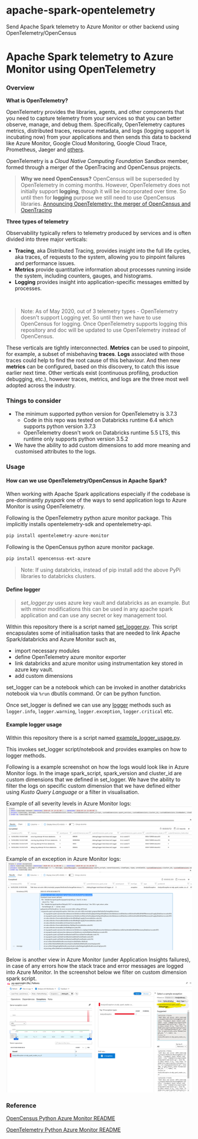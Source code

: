 # apache-spark-opentelemetry
Send Apache Spark telemetry to Azure Monitor or other backend using OpenTelemetry/OpenCensus

# Apache Spark telemetry to Azure Monitor using OpenTelemetry

### **Overview**
**What is OpenTelemetry?**

OpenTelemetry provides the libraries, agents, and other components that you need to capture telemetry from your services so that you can better observe, manage, and debug them. Specifically, OpenTelemetry captures metrics, distributed traces, resource metadata, and logs (logging support is incubating now) from your applications and then sends this data to backend like Azure Monitor, Google Cloud Monitoring, Google Cloud Trace, Prometheus, Jaeger and [others](https://opentelemetry.io/registry/?s=exporter).

OpenTelemetry is a *Cloud Native Computing Foundation* Sandbox member, formed through a merger of the OpenTracing and OpenCensus projects.

> **Why we need OpenCensus?** OpenCensus will be superseded by OpenTelemetry in coming months. However, OpenTelemetry does not initially support **logging**, though it will be incorporated over time. So until then for **logging** purpose we still need to use OpenCensus libraries. [Announcing OpenTelemetry: the merger of OpenCensus and OpenTracing](https://cloudblogs.microsoft.com/opensource/2019/05/23/announcing-opentelemetry-cncf-merged-opencensus-opentracing/)


**Three types of telemetry**

Observability typically refers to telemetry produced by services and is often divided into three major verticals:

* **Tracing**, aka Distributed Tracing, provides insight into the full life cycles, aka traces, of requests to the system, allowing you to pinpoint failures and performance issues.
* **Metrics** provide quantitative information about processes running inside the system, including counters, gauges, and histograms.
* **Logging** provides insight into application-specific messages emitted by processes.

 
> Note: As of May 2020, out of 3 telemetry types - OpenTelemetry doesn't support Logging yet. So until then we have to use OpenCensus for logging. Once OpenTelemetry supports logging this repository and doc will be updated to use OpenTelemetry instead of OpenCensus.

These verticals are tightly interconnected. **Metrics** can be used to pinpoint, for example, a subset of misbehaving **traces**. **Logs** associated with those traces could help to find the root cause of this behaviour. And then new **metrics** can be configured, based on this discovery, to catch this issue earlier next time. Other verticals exist (continuous profiling, production debugging, etc.), however traces, metrics, and logs are the three most well adopted across the industry.

### **Things to consider**

- The minimum supported python version for OpenTelemetry is 3.7.3	
    - Code in this repo was tested on Databricks runtime 6.4 which supports python version 3.7.3
    - OpenTelemetry doesn't work on Databricks runtime 5.5 LTS, this runtime only supports python version 3.5.2	
- We have the ability to add custom dimensions to add more meaning and customised attributes to the logs.

### **Usage**

#### **How can we use OpenTelemetry/OpenCensus in Apache Spark?**

When working with Apache Spark applications especially if the codebase is pre-dominantly *pyspark* one of the ways to send application logs to Azure Monitor is using OpenTelemetry.

Following is the OpenTelemetry python azure monitor package. This implicitly installs opentelemetry-sdk and opentelemetry-api.

````python
pip install opentelemetry-azure-monitor
````

Following is the OpenCensus python azure monitor package.
````python
pip install opencensus-ext-azure
````
> Note: If using databricks, instead of pip install add the above PyPi libraries to databricks clusters.

#### **Define logger**
> *set_logger.py* uses azure key vault and databricks as an example. But with minor modifications this can be used in any apache spark application and can use any secret or key management tool.

Within this repository there is a script named [set_logger.py](set_logger.py). This script encapsulates some of initialisation tasks that are needed to link Apache Spark/databricks and Azure Monitor such as,
- import necessary modules
- define OpenTelemetry azure monitor exporter
- link databricks and azure monitor using instrumentation key stored in azure key vault.
- add custom dimensions

set_logger can be a notebook which can be invoked in another databricks notebook via `%run` dbutils command. Or can be python function.

Once set_logger is defined we can use any [logger](https://docs.python.org/3.7/library/logging.html#logging.Logger) methods such as `logger.info`, `logger.warning`, `logger.exception`, `logger.critical` etc.

#### **Example logger usage**
Within this repository there is a script named [example_logger_usage.py](example_logger_usage.py).

This invokes set_logger script/notebook and provides examples on how to logger methods.

Following is a example screenshot on how the logs would look like in Azure Monitor logs.
In the image spark_script, spark_version and cluster_id are custom dimensions that we defined in set_logger. We have the ability to filter the logs on specific custom dimension that we have defined either using *Kusto Query Language* or a filter in visualisation.

Example of all severity levels in Azure Monitor logs:
![](screenshot_azure_monitor_log_datarbicks.png)

Example of an exception in Azure Monitor logs:
![](screenshot_azure_monitor_log_exception.png)

Below is another view in Azure Monitor (under Application Insights failures), in case of any errors how the stack trace and error messages are logged into Azure Monitor. In the screenshot below we filter on custom dimension spark script.
![](screenshot_azure_monitor_appinsight_failures.png)

### **Reference**

[OpenCensus Python Azure Monitor README]( https://github.com/census-instrumentation/opencensus-python/tree/master/contrib/opencensus-ext-azure )

[OpenTelemetry Python Azure Monitor README](https://github.com/microsoft/opentelemetry-azure-monitor-python)